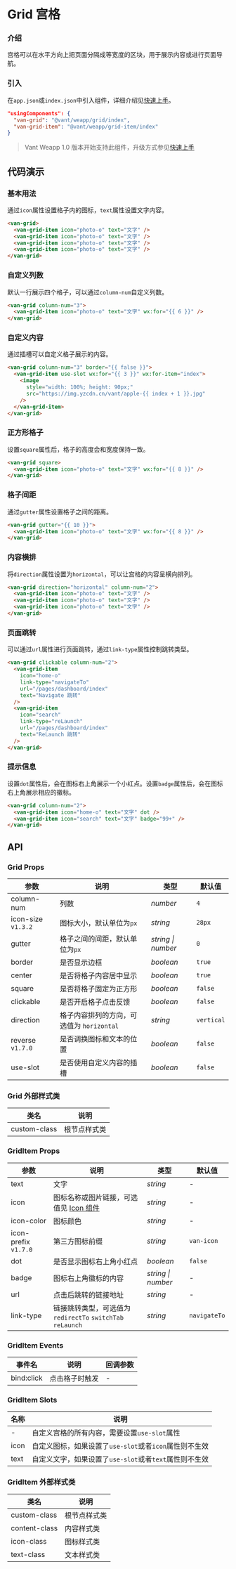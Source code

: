 # Grid 宫格

### 介绍

宫格可以在水平方向上把页面分隔成等宽度的区块，用于展示内容或进行页面导航。

### 引入

在`app.json`或`index.json`中引入组件，详细介绍见[快速上手](#/quickstart#yin-ru-zu-jian)。

```json
"usingComponents": {
  "van-grid": "@vant/weapp/grid/index",
  "van-grid-item": "@vant/weapp/grid-item/index"
}
```

> Vant Weapp 1.0 版本开始支持此组件，升级方式参见[快速上手](#/quickstart)

## 代码演示

### 基本用法

通过`icon`属性设置格子内的图标，`text`属性设置文字内容。

```html
<van-grid>
  <van-grid-item icon="photo-o" text="文字" />
  <van-grid-item icon="photo-o" text="文字" />
  <van-grid-item icon="photo-o" text="文字" />
  <van-grid-item icon="photo-o" text="文字" />
</van-grid>
```

### 自定义列数

默认一行展示四个格子，可以通过`column-num`自定义列数。

```html
<van-grid column-num="3">
  <van-grid-item icon="photo-o" text="文字" wx:for="{{ 6 }}" />
</van-grid>
```

### 自定义内容

通过插槽可以自定义格子展示的内容。

```html
<van-grid column-num="3" border="{{ false }}">
  <van-grid-item use-slot wx:for="{{ 3 }}" wx:for-item="index">
    <image
      style="width: 100%; height: 90px;"
      src="https://img.yzcdn.cn/vant/apple-{{ index + 1 }}.jpg"
    />
  </van-grid-item>
</van-grid>
```

### 正方形格子

设置`square`属性后，格子的高度会和宽度保持一致。

```html
<van-grid square>
  <van-grid-item icon="photo-o" text="文字" wx:for="{{ 8 }}" />
</van-grid>
```

### 格子间距

通过`gutter`属性设置格子之间的距离。

```html
<van-grid gutter="{{ 10 }}">
  <van-grid-item icon="photo-o" text="文字" wx:for="{{ 8 }}" />
</van-grid>
```

### 内容横排

将`direction`属性设置为`horizontal`，可以让宫格的内容呈横向排列。

```html
<van-grid direction="horizontal" column-num="2">
  <van-grid-item icon="photo-o" text="文字" />
  <van-grid-item icon="photo-o" text="文字" />
  <van-grid-item icon="photo-o" text="文字" />
</van-grid>
```

### 页面跳转

可以通过`url`属性进行页面跳转，通过`link-type`属性控制跳转类型。

```html
<van-grid clickable column-num="2">
  <van-grid-item
    icon="home-o"
    link-type="navigateTo"
    url="/pages/dashboard/index"
    text="Navigate 跳转"
  />
  <van-grid-item
    icon="search"
    link-type="reLaunch"
    url="/pages/dashboard/index"
    text="ReLaunch 跳转"
  />
</van-grid>
```

### 提示信息

设置`dot`属性后，会在图标右上角展示一个小红点。设置`badge`属性后，会在图标右上角展示相应的徽标。

```html
<van-grid column-num="2">
  <van-grid-item icon="home-o" text="文字" dot />
  <van-grid-item icon="search" text="文字" badge="99+" />
</van-grid>
```

## API

### Grid Props

| 参数               | 说明                                      | 类型               | 默认值     |
| ------------------ | ----------------------------------------- | ------------------ | ---------- |
| column-num         | 列数                                      | _number_           | `4`        |
| icon-size `v1.3.2` | 图标大小，默认单位为`px`                  | _string_           | `28px`     |
| gutter             | 格子之间的间距，默认单位为`px`            | _string \| number_ | `0`        |
| border             | 是否显示边框                              | _boolean_          | `true`     |
| center             | 是否将格子内容居中显示                    | _boolean_          | `true`     |
| square             | 是否将格子固定为正方形                    | _boolean_          | `false`    |
| clickable          | 是否开启格子点击反馈                      | _boolean_          | `false`    |
| direction          | 格子内容排列的方向，可选值为 `horizontal` | _string_           | `vertical` |
| reverse `v1.7.0`   | 是否调换图标和文本的位置                  | _boolean_          | `false`    |
| use-slot           | 是否使用自定义内容的插槽                  | _boolean_          | `false`    |

### Grid 外部样式类

| 类名         | 说明         |
| ------------ | ------------ |
| custom-class | 根节点样式类 |

### GridItem Props

| 参数                 | 说明                                                       | 类型               | 默认值       |
| -------------------- | ---------------------------------------------------------- | ------------------ | ------------ |
| text                 | 文字                                                       | _string_           | -            |
| icon                 | 图标名称或图片链接，可选值见 [Icon 组件](#/icon)           | _string_           | -            |
| icon-color           | 图标颜色                                                   | _string_           | -            |
| icon-prefix `v1.7.0` | 第三方图标前缀                                             | _string_           | `van-icon`   |
| dot                  | 是否显示图标右上角小红点                                   | _boolean_          | `false`      |
| badge                | 图标右上角徽标的内容                                       | _string \| number_ | -            |
| url                  | 点击后跳转的链接地址                                       | _string_           | -            |
| link-type            | 链接跳转类型，可选值为 `redirectTo` `switchTab` `reLaunch` | _string_           | `navigateTo` |

### GridItem Events

| 事件名     | 说明           | 回调参数 |
| ---------- | -------------- | -------- |
| bind:click | 点击格子时触发 | -        |

### GridItem Slots

| 名称 | 说明                                                   |
| ---- | ------------------------------------------------------ |
| -    | 自定义宫格的所有内容，需要设置`use-slot`属性           |
| icon | 自定义图标，如果设置了`use-slot`或者`icon`属性则不生效 |
| text | 自定义文字，如果设置了`use-slot`或者`text`属性则不生效 |

### GridItem 外部样式类

| 类名          | 说明         |
| ------------- | ------------ |
| custom-class  | 根节点样式类 |
| content-class | 内容样式类   |
| icon-class    | 图标样式类   |
| text-class    | 文本样式类   |
